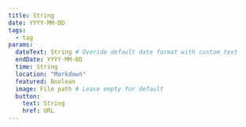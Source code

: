 ```yaml
---
title: String
date: YYYY-MM-DD
tags:
  - tag
params:
  dateText: String # Overide default date format with custom text
  endDate: YYYY-MM-DD
  time: String
  location: "Markdown"
  featured: Boolean
  image: File path # Leave empty for default
  button:
    text: String
    href: URL
---
```


<!--more-->
